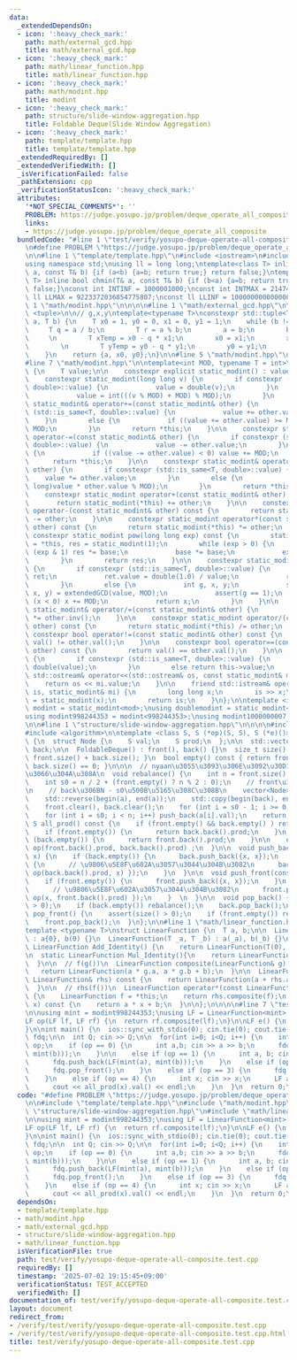 ```yaml
---
data:
  _extendedDependsOn:
  - icon: ':heavy_check_mark:'
    path: math/external_gcd.hpp
    title: math/external_gcd.hpp
  - icon: ':heavy_check_mark:'
    path: math/linear_function.hpp
    title: math/linear_function.hpp
  - icon: ':heavy_check_mark:'
    path: math/modint.hpp
    title: modint
  - icon: ':heavy_check_mark:'
    path: structure/slide-window-aggregation.hpp
    title: Foldable Deque(Slide Window Aggregation)
  - icon: ':heavy_check_mark:'
    path: template/template.hpp
    title: template/template.hpp
  _extendedRequiredBy: []
  _extendedVerifiedWith: []
  _isVerificationFailed: false
  _pathExtension: cpp
  _verificationStatusIcon: ':heavy_check_mark:'
  attributes:
    '*NOT_SPECIAL_COMMENTS*': ''
    PROBLEM: https://judge.yosupo.jp/problem/deque_operate_all_composite
    links:
    - https://judge.yosupo.jp/problem/deque_operate_all_composite
  bundledCode: "#line 1 \"test/verify/yosupo-deque-operate-all-composite.test.cpp\"\
    \n#define PROBLEM \"https://judge.yosupo.jp/problem/deque_operate_all_composite\"\
    \n\n#line 1 \"template/template.hpp\"\n#include <iostream>\n#include <cassert>\n\
    using namespace std;\nusing ll = long long;\ntemplate<class T> inline bool chmax(T&\
    \ a, const T& b) {if (a<b) {a=b; return true;} return false;}\ntemplate<class\
    \ T> inline bool chmin(T& a, const T& b) {if (b<a) {a=b; return true;} return\
    \ false;}\nconst int INTINF = 1000001000;\nconst int INTMAX = 2147483647;\nconst\
    \ ll LLMAX = 9223372036854775807;\nconst ll LLINF = 1000000000000000000;\n#line\
    \ 1 \"math/modint.hpp\"\n\n\n\n#line 1 \"math/external_gcd.hpp\"\n\n\n\n#include\
    \ <tuple>\n\n// g,x,y\ntemplate<typename T>\nconstexpr std::tuple<T, T, T> extendedGCD(T\
    \ a, T b) {\n    T x0 = 1, y0 = 0, x1 = 0, y1 = 1;\n    while (b != 0) {\n   \
    \     T q = a / b;\n        T r = a % b;\n        a = b;\n        b = r;\n   \
    \     \n        T xTemp = x0 - q * x1;\n        x0 = x1;\n        x1 = xTemp;\n\
    \        \n        T yTemp = y0 - q * y1;\n        y0 = y1;\n        y1 = yTemp;\n\
    \    }\n    return {a, x0, y0};\n}\n\n#line 5 \"math/modint.hpp\"\n#include <type_traits>\n\
    #line 7 \"math/modint.hpp\"\n\ntemplate<int MOD, typename T = int>\nstruct static_modint\
    \ {\n    T value;\n\n    constexpr explicit static_modint() : value(0) {}\n\n\
    \    constexpr static_modint(long long v) {\n        if constexpr (std::is_same<T,\
    \ double>::value) {\n            value = double(v);\n        }\n        else {\n\
    \            value = int(((v % MOD) + MOD) % MOD);\n        }\n    }\n\n    constexpr\
    \ static_modint& operator+=(const static_modint& other) {\n        if constexpr\
    \ (std::is_same<T, double>::value) {\n            value += other.value;\n    \
    \    }\n        else {\n            if ((value += other.value) >= MOD) value -=\
    \ MOD;\n        }\n        return *this;\n    }\n\n    constexpr static_modint&\
    \ operator-=(const static_modint& other) {\n        if constexpr (std::is_same<T,\
    \ double>::value) {\n            value -= other.value;\n        }\n        else\
    \ {\n            if ((value -= other.value) < 0) value += MOD;\n        }\n  \
    \      return *this;\n    }\n\n    constexpr static_modint& operator*=(const static_modint&\
    \ other) {\n        if constexpr (std::is_same<T, double>::value) {\n        \
    \    value *= other.value;\n        }\n        else {\n            value = int((long\
    \ long)value * other.value % MOD);\n        }\n        return *this;\n    }\n\n\
    \    constexpr static_modint operator+(const static_modint& other) const {\n \
    \       return static_modint(*this) += other;\n    }\n\n    constexpr static_modint\
    \ operator-(const static_modint& other) const {\n        return static_modint(*this)\
    \ -= other;\n    }\n\n    constexpr static_modint operator*(const static_modint&\
    \ other) const {\n        return static_modint(*this) *= other;\n    }\n\n   \
    \ constexpr static_modint pow(long long exp) const {\n        static_modint base\
    \ = *this, res = static_modint(1);\n        while (exp > 0) {\n            if\
    \ (exp & 1) res *= base;\n            base *= base;\n            exp >>= 1;\n\
    \        }\n        return res;\n    }\n\n    constexpr static_modint inv() const\
    \ {\n        if constexpr (std::is_same<T, double>::value) {\n            static_modint\
    \ ret;\n            ret.value = double(1.0) / value;\n            return ret;\n\
    \        }\n        else {\n            int g, x, y;\n            std::tie(g,\
    \ x, y) = extendedGCD(value, MOD);\n            assert(g == 1);\n            if\
    \ (x < 0) x += MOD;\n            return x;\n        }\n    }\n\n    constexpr\
    \ static_modint& operator/=(const static_modint& other) {\n        return *this\
    \ *= other.inv();\n    }\n\n    constexpr static_modint operator/(const static_modint&\
    \ other) const {\n        return static_modint(*this) /= other;\n    }\n\n   \
    \ constexpr bool operator!=(const static_modint& other) const {\n        return\
    \ val() != other.val();\n    }\n\n    constexpr bool operator==(const static_modint&\
    \ other) const {\n        return val() == other.val();\n    }\n\n    T val() const\
    \ {\n        if constexpr (std::is_same<T, double>::value) {\n            return\
    \ double(value);\n        }\n        else return this->value;\n    }\n\n    friend\
    \ std::ostream& operator<<(std::ostream& os, const static_modint& mi) {\n    \
    \    return os << mi.value;\n    }\n\n    friend std::istream& operator>>(std::istream&\
    \ is, static_modint& mi) {\n        long long x;\n        is >> x;\n        mi\
    \ = static_modint(x);\n        return is;\n    }\n};\n\ntemplate <int mod>\nusing\
    \ modint = static_modint<mod>;\nusing doublemodint = static_modint<59, double>;\n\
    using modint998244353 = modint<998244353>;\nusing modint1000000007 = modint<1000000007>;\n\
    \n\n#line 1 \"structure/slide-window-aggregation.hpp\"\n\n\n\n#include <vector>\n\
    #include <algorithm>\n\ntemplate <class S, S (*op)(S, S), S (*e)()>\nstruct FoldableDeque\
    \ {\n  struct Node {\n    S val;\n    S prod;\n  };\n\n  std::vector<Node> front,\
    \ back;\n\n  FoldableDeque() : front(), back() {}\n  size_t size() const { return\
    \ front.size() + back.size(); }\n  bool empty() const { return front.size() +\
    \ back.size() == 0; }\n\n\n  // nyaan\u3055\u3093\u306E\u3092\u30D1\u30AF\u3063\
    \u3066\u304A\u308A\n  void rebalance() {\n    int n = front.size() + back.size();\n\
    \    int s0 = n / 2 + (front.empty() ? n % 2 : 0);\n    // front\u306Bs0\u500B\
    \n    // back\u306BN - s0\u500B\u5165\u308C\u308B\n    vector<Node> a{front};\n\
    \    std::reverse(begin(a), end(a));\n    std::copy(begin(back), end(back), back_inserter(a));\n\
    \    front.clear(), back.clear();\n    for (int i = s0 - 1; i >= 0; i--) push_front(a[i].val);\n\
    \    for (int i = s0; i < n; i++) push_back(a[i].val);\n    return;\n  }\n\n \
    \ S all_prod() const {\n    if (front.empty() && back.empty() ) return e();\n\n\
    \    if (front.empty()) {\n      return back.back().prod;\n    }\n    else if\
    \ (back.empty()) {\n      return front.back().prod;\n    }\n\n    else return\
    \ op(front.back().prod, back.back().prod) ;\n  }\n\n  void push_back(const S&\
    \ x) {\n    if (back.empty()) {\n      back.push_back({x, x});\n    }\n    else\
    \ {\n      // \u9806\u5E8F\u602A\u3057\u3044\u304B\u3082\n      back.push_back({x,\
    \ op(back.back().prod, x) });\n    }\n  }\n\n  void push_front(const S& x) {\n\
    \    if (front.empty()) {\n      front.push_back({x, x});\n    }\n    else {\n\
    \      // \u9806\u5E8F\u602A\u3057\u3044\u304B\u3082\n      front.push_back({x,\
    \ op(x, front.back().prod) });\n    }  \n  }\n\n  void pop_back() {\n    assert(size()\
    \ > 0);\n    if (back.empty()) rebalance();\n    back.pop_back();\n  }\n\n  void\
    \ pop_front() {\n    assert(size() > 0);\n    if (front.empty()) rebalance();\n\
    \    front.pop_back();\n  }\n};\n\n#line 1 \"math/linear_function.hpp\"\n\n\n\n\
    template <typename T>\nstruct LinearFunction {\n  T a, b;\n\n  LinearFunction()\
    \ : a{0}, b(0) {}\n  LinearFunction(T _a, T _b) : a(_a), b(_b) {}\n\n  static\
    \ LinearFunction Add_Identity() {\n    return LinearFunction(T(0), T(0));\n  }\n\
    \n  static LinearFunction Mul_Identity(){\n    return LinearFunction(T(1), T(0));\n\
    \  }\n\n  // f(g())\n  LinearFunction composite(LinearFunction& g) const {\n \
    \   return LinearFunction(a * g.a, a * g.b + b);\n  }\n\n  LinearFunction operator+(const\
    \ LinearFunction& rhs) const {\n    return LinearFunction(a + rhs.a, b + rhs.b);\n\
    \  }\n\n  // rhs(f())\n  LinearFunction operator*(const LinearFunction& rhs) const\
    \ {\n    LinearFunction f = *this;\n    return rhs.composite(f);\n  }\n\n  T operator()(T\
    \ x) const {\n    return a * x + b;\n  }\n\n};\n\n\n\n#line 7 \"test/verify/yosupo-deque-operate-all-composite.test.cpp\"\
    \n\nusing mint = modint998244353;\nusing LF = LinearFunction<mint>;\n\n\n// f_r(f_l)\n\
    LF op(LF lf, LF rf) {\n  return rf.composite(lf);\n}\n\nLF e() {\n  return LF::Mul_Identity();\n\
    }\n\nint main() {\n  ios::sync_with_stdio(0); cin.tie(0); cout.tie(0);\n  FoldableDeque<LF,op,e>\
    \ fdq;\n\n  int Q; cin >> Q;\n\n  for(int i=0; i<Q; i++) {\n    int op; cin >>\
    \ op;\n    if (op == 0) {\n      int a,b; cin >> a >> b;\n      fdq.push_front(LF(mint(a),\
    \ mint(b)));\n    }\n\n    else if (op == 1) {\n      int a, b; cin >> a >> b;\n\
    \      fdq.push_back(LF(mint(a), mint(b)));\n    }\n    else if (op == 2) {\n\
    \      fdq.pop_front();\n    }\n    else if (op == 3) {\n      fdq.pop_back();\n\
    \    }\n    else if (op == 4) {\n      int x; cin >> x;\n      LF all_prod = fdq.all_prod();\n\
    \      cout << all_prod(x).val() << endl;\n    }\n  }\n  return 0;\n}\n"
  code: "#define PROBLEM \"https://judge.yosupo.jp/problem/deque_operate_all_composite\"\
    \n\n#include \"template/template.hpp\"\n#include \"math/modint.hpp\"\n#include\
    \ \"structure/slide-window-aggregation.hpp\"\n#include \"math/linear_function.hpp\"\
    \n\nusing mint = modint998244353;\nusing LF = LinearFunction<mint>;\n\n\n// f_r(f_l)\n\
    LF op(LF lf, LF rf) {\n  return rf.composite(lf);\n}\n\nLF e() {\n  return LF::Mul_Identity();\n\
    }\n\nint main() {\n  ios::sync_with_stdio(0); cin.tie(0); cout.tie(0);\n  FoldableDeque<LF,op,e>\
    \ fdq;\n\n  int Q; cin >> Q;\n\n  for(int i=0; i<Q; i++) {\n    int op; cin >>\
    \ op;\n    if (op == 0) {\n      int a,b; cin >> a >> b;\n      fdq.push_front(LF(mint(a),\
    \ mint(b)));\n    }\n\n    else if (op == 1) {\n      int a, b; cin >> a >> b;\n\
    \      fdq.push_back(LF(mint(a), mint(b)));\n    }\n    else if (op == 2) {\n\
    \      fdq.pop_front();\n    }\n    else if (op == 3) {\n      fdq.pop_back();\n\
    \    }\n    else if (op == 4) {\n      int x; cin >> x;\n      LF all_prod = fdq.all_prod();\n\
    \      cout << all_prod(x).val() << endl;\n    }\n  }\n  return 0;\n}"
  dependsOn:
  - template/template.hpp
  - math/modint.hpp
  - math/external_gcd.hpp
  - structure/slide-window-aggregation.hpp
  - math/linear_function.hpp
  isVerificationFile: true
  path: test/verify/yosupo-deque-operate-all-composite.test.cpp
  requiredBy: []
  timestamp: '2025-07-02 19:15:45+09:00'
  verificationStatus: TEST_ACCEPTED
  verifiedWith: []
documentation_of: test/verify/yosupo-deque-operate-all-composite.test.cpp
layout: document
redirect_from:
- /verify/test/verify/yosupo-deque-operate-all-composite.test.cpp
- /verify/test/verify/yosupo-deque-operate-all-composite.test.cpp.html
title: test/verify/yosupo-deque-operate-all-composite.test.cpp
---
```

